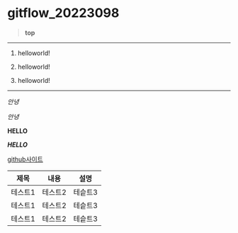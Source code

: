 # gitflow_20223098

>**top**

-------------
1. helloworld!

2. helloworld!

3. helloworld!

******

*안녕*

_안녕_

**HELLO**

___HELLO___

[github사이트](https://github.com/ahhyun1217/README.md/edit/main/README.md"사이트참조)

|제목|내용|설명|
|---|----|----|
|테스트1|테스트2|테슽트3|
|테스트1|테스트2|테슽트3|
|테스트1|테스트2|테슽트3|

